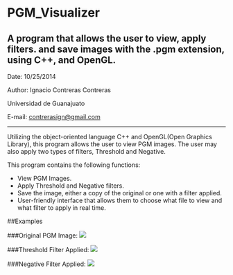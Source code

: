 PGM_Visualizer
==============

A program that allows the user to view, apply filters. and save images with the .pgm extension, using C++, and OpenGL.
---------------------------------------------------------------------------------------------------------

Date: 10/25/2014

Author: Ignacio Contreras Contreras

Universidad de Guanajuato

E-mail: contrerasign@gmail.com

---------------------------------------------------------------------------------------------------------

Utilizing the object-oriented language C++ and OpenGL(Open Graphics Library), this program allows the user to view PGM 
images.  The user may also apply two types of filters, Threshold and Negative.

This program contains the following functions:
* View PGM Images.
* Apply Threshold and Negative filters.
* Save the image, either a copy of the original or one with a filter applied. 
* User-friendly interface that allows them to choose what file to view and what filter to apply in real time.

##Examples

###Original PGM Image:
![](http://i.imgur.com/rPyDoGe.png)

###Threshold Filter Applied:
![](http://i.imgur.com/g3WeNAX.png)

###Negative Filter Applied:
![](http://i.imgur.com/g3WeNAX.png)
